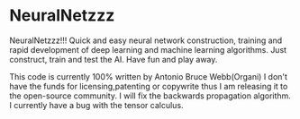 # NeuralNetzzz
NeuralNetzzz!!!
Quick and easy neural network construction, training and rapid development of 
deep learning and machine learning algorithms. Just construct, train and test the AI. Have fun and play away.

This code is currently 100%  written by Antonio Bruce Webb(Organi)
I don't have the funds for licensing,patenting or copywrite thus I am releasing it to the open-source community. I will fix the backwards propagation algorithm. I currently have a bug with the tensor calculus.
